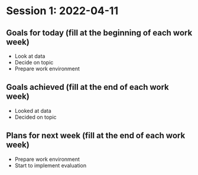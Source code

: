 # Session 1: 2022-04-11
## Goals for today (fill at the beginning of each work week)
* Look at data
* Decide on topic
* Prepare work environment
## Goals achieved (fill at the end of each work week)
* Looked at data
* Decided on topic
## Plans for next week (fill at the end of each work week)
* Prepare work environment
* Start to implement evaluation
